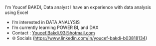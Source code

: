 I'm Youcef BAKDI, Data analyst
I have an experience with data analysis using Excel

- I’m interested in DATA ANALYSIS
- I’m currently learning POWER BI, and DAX
- Contact : Youcef.Bakdi.93@hotmail.com
- 🌐 Socials (https://www.linkedin.com/in/youcef-bakdi-b03818134)
